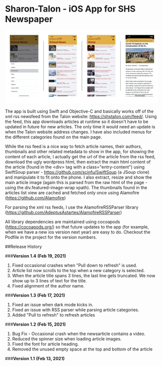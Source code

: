 # Sharon-Talon - iOS App for SHS Newspaper
![Screenshot 1](/assets/Screenshots.png) 

The app is built using Swift and Objective-C and basically works off of the xml rss newsfeed from the Talon website: https://shstalon.com/feed/. Using the feed, this app downloads articles at runtime so it doesn't have to be updated in future for new articles. The only time it would need an update is when the Talon website address changes. I have also included menus for the different categories found on the main page. 

While the rss feed is a nice way to fetch article names, their authors, thumbnails and other related metadata to show in the app, for showing the content of each article, I actually get the url of the article from the rss feed, download the ugly wordpress html, then extract the main html content of the article (found in the &lt;div&gt; tag with a class="entry-content") using SwiftSoup parser - https://github.com/scinfu/SwiftSoup (a JSoup clone) and manipulate it to fit onto the phone. I also extract, resize and show the main article image (again this is parsed from the raw html of the page - using the div.featured-image-wrap xpath). The thumbnails found in the articles list view are cached and fetched only once using Alamofire (https://github.com/Alamofire)

For parsing the xml rss feeds, I use the AlamofireRSSParser library (https://github.com/AdeptusAstartes/AlamofireRSSParser)

All library dependencies are maintained using cocoapods (https://cocoapods.org/) so that future updates to the app (for example, when we have a new ios version next year) are easy to do. Checkout the Podfile in the project for the version numbers.

##Release History

###__Version 1.4__ __(Feb 19, 2021)__
1. Fixed occasional crashes when "Pull down to refresh" is used.
1. Article list now scrolls to the top when a new category is selected.
1. When the article title spans 3 lines, the last line gets truncated. We now show up to 3 lines of text for the title.
2. Fixed alignment of the author name.

###__Version 1.3__ __(Feb 17, 2021)__
1. Fixed an issue when dark mode kicks in.
1. Fixed an issue with RSS parser while parsing article categories.
1. Added "Pull to refresh" to refresh articles

###__Version 1.2__ __(Feb 15, 2021)__
1. Bug Fix - Occasional crash when the newsarticle contains a video.
1. Reduced the spinner size when loading article images.
1. Fixed the font for article heading.
1. Removed the unused empty space at the top and bottom of the article

###__Version 1.1__ __(Feb 13, 2021)__


